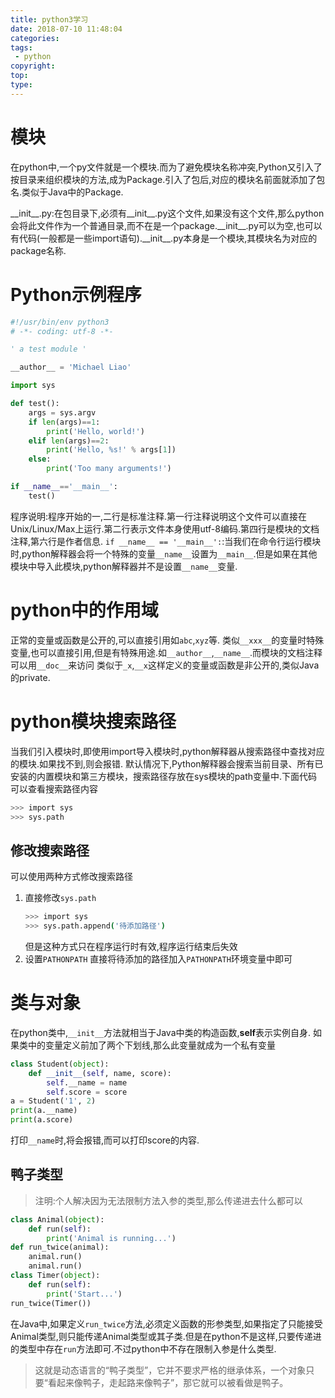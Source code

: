 ```yaml
---
title: python3学习
date: 2018-07-10 11:48:04
categories:
tags:
 - python
copyright:
top:
type:
---
```


# 模块

在python中,一个py文件就是一个模块.而为了避免模块名称冲突,Python又引入了按目录来组织模块的方法,成为Package.引入了包后,对应的模块名前面就添加了包名.类似于Java中的Package.

\_\_init\_\_.py:在包目录下,必须有\_\_init\_\_.py这个文件,如果没有这个文件,那么python会将此文件作为一个普通目录,而不在是一个package.\_\_init\_\_.py可以为空,也可以有代码(一般都是一些import语句).\_\_init\_\_.py本身是一个模块,其模块名为对应的package名称.

# Python示例程序

```python hello.py
#!/usr/bin/env python3
# -*- coding: utf-8 -*-

' a test module '

__author__ = 'Michael Liao'

import sys

def test():
    args = sys.argv
    if len(args)==1:
        print('Hello, world!')
    elif len(args)==2:
        print('Hello, %s!' % args[1])
    else:
        print('Too many arguments!')

if __name__=='__main__':
    test()
```

程序说明:程序开始的一,二行是标准注释.第一行注释说明这个文件可以直接在Unix/Linux/Max上运行.第二行表示文件本身使用utf-8编码.第四行是模块的文档注释,第六行是作者信息.
`if __name__ == '__main__':`:当我们在命令行运行模块时,python解释器会将一个特殊的变量`__name__`设置为`__main__`.但是如果在其他模块中导入此模块,python解释器并不是设置`__name__`变量.

# python中的作用域

正常的变量或函数是公开的,可以直接引用如`abc`,`xyz`等.
类似`__xxx__`的变量时特殊变量,也可以直接引用,但是有特殊用途.如`__author__`,`__name__`.而模块的文档注释可以用`__doc__`来访问
类似于`_x`,`__x`这样定义的变量或函数是非公开的,类似Java的private.

# python模块搜索路径

当我们引入模块时,即使用import导入模块时,python解释器从搜索路径中查找对应的模块.如果找不到,则会报错.
默认情况下,Python解释器会搜索当前目录、所有已安装的内置模块和第三方模块，搜索路径存放在sys模块的path变量中.下面代码可以查看搜索路径内容

```bash
>>> import sys
>>> sys.path
```

## 修改搜索路径

可以使用两种方式修改搜索路径

1. 直接修改`sys.path`
    ```bash
    >>> import sys
    >>> sys.path.append('待添加路径')
    ```
    但是这种方式只在程序运行时有效,程序运行结束后失效
2. 设置`PATHONPATH`
    直接将待添加的路径加入`PATHONPATH`环境变量中即可

# 类与对象

在python类中,`__init__`方法就相当于Java中类的构造函数,**self**表示实例自身.
如果类中的变量定义前加了两个下划线,那么此变量就成为一个私有变量

```python
class Student(object):
    def __init__(self, name, score):
        self.__name = name
        self.score = score
a = Student('1', 2)
print(a.__name)
print(a.score)
```

打印`__name`时,将会报错,而可以打印score的内容.

## 鸭子类型

>注明:个人解决因为无法限制方法入参的类型,那么传递进去什么都可以

```python
class Animal(object):
    def run(self):
        print('Animal is running...')
def run_twice(animal):
    animal.run()
    animal.run()
class Timer(object):
    def run(self):
        print('Start...')
run_twice(Timer())
```

在Java中,如果定义`run_twice`方法,必须定义函数的形参类型,如果指定了只能接受Animal类型,则只能传递Animal类型或其子类.但是在python不是这样,只要传递进的类型中存在`run`方法即可.不过python中不存在限制入参是什么类型.
> 这就是动态语言的“鸭子类型”，它并不要求严格的继承体系，一个对象只要“看起来像鸭子，走起路来像鸭子”，那它就可以被看做是鸭子。


